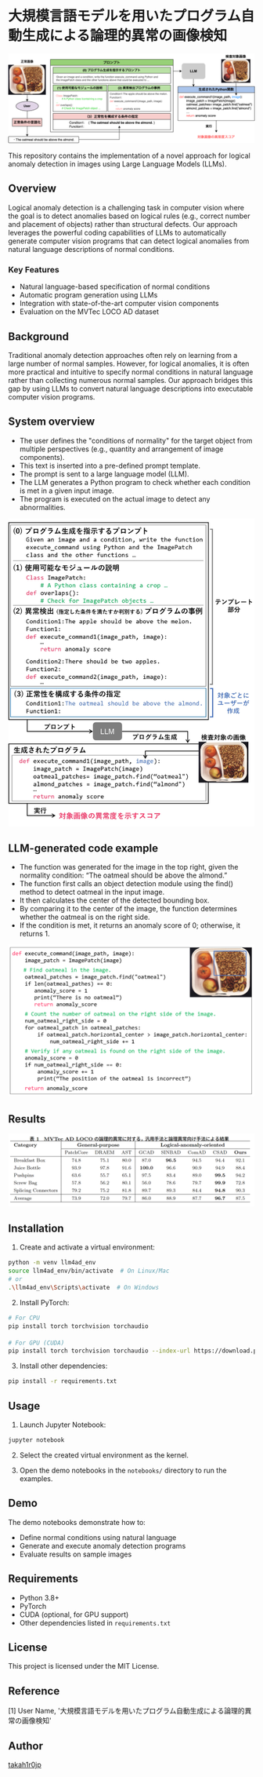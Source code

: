 # 大規模言語モデルを用いたプログラム自動生成による論理的異常の画像検知

![概要図](assets/MIRU25_architecture_final.png)

This repository contains the implementation of a novel approach for logical anomaly detection in images using Large Language Models (LLMs).

## Overview

Logical anomaly detection is a challenging task in computer vision where the goal is to detect anomalies based on logical rules (e.g., correct number and placement of objects) rather than structural defects. Our approach leverages the powerful coding capabilities of LLMs to automatically generate computer vision programs that can detect logical anomalies from natural language descriptions of normal conditions.

### Key Features

- Natural language-based specification of normal conditions
- Automatic program generation using LLMs
- Integration with state-of-the-art computer vision components
- Evaluation on the MVTec LOCO AD dataset

## Background

Traditional anomaly detection approaches often rely on learning from a large number of normal samples. However, for logical anomalies, it is often more practical and intuitive to specify normal conditions in natural language rather than collecting numerous normal samples. Our approach bridges this gap by using LLMs to convert natural language descriptions into executable computer vision programs.

## System overview
- The user defines the "conditions of normality" for the target object from multiple perspectives (e.g., quantity and arrangement of image components).
- This text is inserted into a pre-defined prompt template.
- The prompt is sent to a large language model (LLM).
- The LLM generates a Python program to check whether each condition is met in a given input image.
- The program is executed on the actual image to detect any abnormalities.

<p align="center">
  <img src="assets/overall.jpg" width="650">
</p>

## LLM-generated code example
- The function was generated for the  image in the top right, given the normality condition: “The oatmeal should be above the almond.”
- The function first calls an object detection module using the find() method to detect oatmeal in the input image.
- It then calculates the center of the detected bounding box.
- By comparing it to the center of the image, the function determines whether the oatmeal is on the right side.
- If the condition is met, it returns an anomaly score of 0; otherwise, it returns 1.

![Generated_code](assets/generated_code_sample.png)

## Results
![実験結果](assets/result.png)

## Installation

1. Create and activate a virtual environment:
```bash
python -m venv llm4ad_env
source llm4ad_env/bin/activate  # On Linux/Mac
# or
.\llm4ad_env\Scripts\activate  # On Windows
```

2. Install PyTorch:
```bash
# For CPU
pip install torch torchvision torchaudio

# For GPU (CUDA)
pip install torch torchvision torchaudio --index-url https://download.pytorch.org/whl/cu121
```

3. Install other dependencies:
```bash
pip install -r requirements.txt
```

## Usage

1. Launch Jupyter Notebook:
```bash
jupyter notebook
```

2. Select the created virtual environment as the kernel.

3. Open the demo notebooks in the `notebooks/` directory to run the examples.

## Demo

The demo notebooks demonstrate how to:
- Define normal conditions using natural language
- Generate and execute anomaly detection programs
- Evaluate results on sample images

## Requirements

- Python 3.8+
- PyTorch
- CUDA (optional, for GPU support)
- Other dependencies listed in `requirements.txt`

## License

This project is licensed under the MIT License.

## Reference

[1] User Name, '大規模言語モデルを用いたプログラム自動生成による論理的異常の画像検知'

## Author

[takah1r0jp](https://github.com/takah1r0jp)
